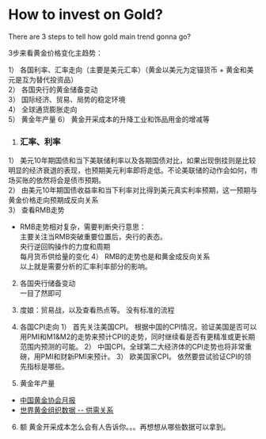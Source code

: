 # How to invest on Gold?

There are 3 steps to tell how gold main trend gonna go?  

3步来看黄金价格变化主趋势：  

1） 各国利率、汇率走向（主要是美元汇率）（黄金以美元为定锚货币 + 黄金和美元是互为替代投资品）  
2） 各国央行的黄金储备变动  
3） 国际经济、贸易、局势的稳定环境  
4） 全球通货膨胀走向  
5） 黄金年产量 
6） 黄金开采成本的升降工业和饰品用金的增减等  
  


1. <h3 id="1">汇率、利率</h3>  
1） 美元10年期国债和当下美联储利率以及各期国债对比，如果出现倒挂则是比较明显的经济衰退的表现，也预期美元利率即将走低。不论美联储的动作会如何，市场买账的依然将会是债市预期。  
2） 由美元10年期国债收益率和当下利率对比得到美元真实利率预期，这一预期与黄金价格走向预期成反向关系  
3） 查看RMB走势  
* RMB走势相对复杂，需要判断央行意思：  
主要关注当RMB突破重要位置后，央行的表态。  
央行逆回购操作的力度和周期  
每月货币供给量的变化
4） RMB的走势也是和黄金成反向关系  
以上就是需要分析的汇率利率部分的影响。


2. 各国央行储备变动  
一目了然即可

3. 度娘：贸易战，以及查看热点等。 没有标准的流程

4. 各国CPI走向
1） 首先关注美国CPI。 根据中国的CPI情况，验证美国是否可以用PMI和M1&M2的走势来预计CPI的走势，同时继续看是否有更精准或更长期范围内预测的可能。
2） 中国CPI。全球第二大经济体的CPI走势也将非常重磅，用PMI和财新PMI来预计。
3） 欧美国家CPI。 依然要尝试验证CPI的领先指标是哪些。

5. 黄金年产量
* [中国黄金协会月报](http://www.cngold.org.cn/news.aspx?id=46)
* [世界黄金组织数据 -- 供需关系](https://www.gold.org/goldhub/data/demand-and-supply)

6. 额 黄金开采成本怎么会有人告诉你。。。再想想从哪些数据可以拿到。



